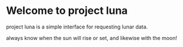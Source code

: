 # Welcome to  project luna

project luna is a simple interface for requesting lunar data.

always know when the sun will rise or set, and likewise with the moon!

